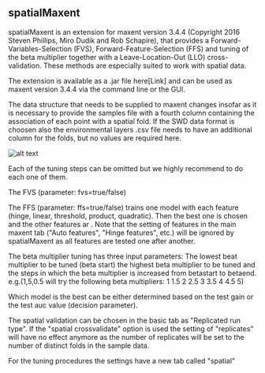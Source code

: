 ## spatialMaxent

spatialMaxent is an extension for maxent version 3.4.4 (Copyright 2016 Steven Phillips, Miro Dudik and Rob Schapire), that provides a Forward-Variables-Selection (FVS), Forward-Feature-Selection (FFS) and tuning of the beta multiplier together with a Leave-Location-Out (LLO) cross-validation. These methods are especially suited to work with spatial data. 

The extension is available as a .jar file here[Link] and can be used as maxent version 3.4.4 via the command line or the GUI. 

The data structure that needs to be supplied to maxent changes insofar as it is necessary to provide the samples file with a fourth column containing the association of each point with a spatial fold. If the SWD data format is choosen also the environmental layers .csv file needs to have an additional column for the folds, but no values are required here. 

![alt text](https://github.com/Baldl/spatialMaxent/blob/main/images/settings1.png)

Each of the tuning steps can be omitted but we highly recommend to do each one of them.

The FVS (parameter: fvs=true/false) 

The FFS (parameter: ffs=true/false) trains one model with each feature (hinge, linear, threshold, product, quadratic). Then the best one is chosen and the other features ar . Note that the setting of features in the main maxent tab ("Auto features", "Hinge features", etc.) will be ignored by spatialMaxent as all features are tested one after another.


The beta multiplier tuning has three input parameters: The lowest beat multiplier to be tuned (beta start) the highest beta multiplier to be tuned and the steps in which the beta multiplier is increased from betastart to betaend. e.g.(1,5,0.5 will try the following beta multipliers: 1 1.5 2 2.5 3 3.5 4 4.5 5)

Which model is the best can be either determined based on the test gain or the test auc value (decision parameter).

The spatial validation can be chosen in the basic tab as "Replicated run type". If the "spatial crossvalidate" option is used the setting of "replicates" will have no effect anymore as the number of replicates will be set to the number of distinct folds in the sample data. 

For the tuning procedures the settings have a new tab called "spatial" 
